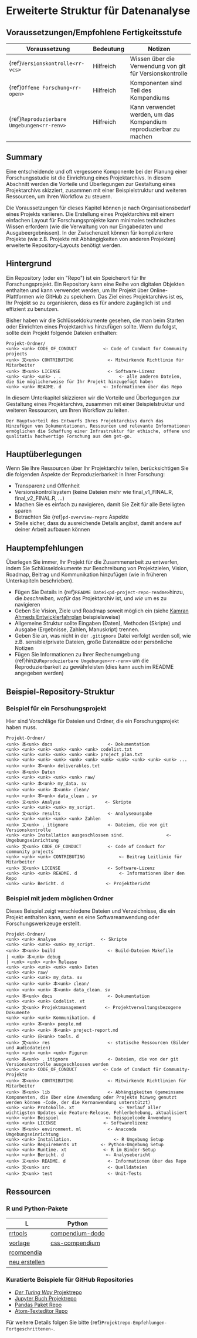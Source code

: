 # Erweiterte Struktur für Datenanalyse

## Voraussetzungen/Empfohlene Fertigkeitsstufe

| Voraussetzung                                    | Bedeutung | Notizen                                                           |
| ------------------------------------------------ | --------- | ----------------------------------------------------------------- |
| {ref}`Versionskontrolle<rr-vcs>`           | Hilfreich | Wissen über die Verwendung von git für Versionskontrolle          |
| {ref}`Offene Forschung<rr-open>`           | Hilfreich | Komponenten sind Teil des Kompendiums                             |
| {ref}`Reproduzierbare Umgebungen<rr-renv>` | Hilfreich | Kann verwendet werden, um das Kompendium reproduzierbar zu machen |

## Summary

Eine entscheidende und oft vergessene Komponente bei der Planung einer Forschungsstudie ist die Einrichtung eines Projektarchivs. In diesem Abschnitt werden die Vorteile und Überlegungen zur Gestaltung eines Projektarchivs skizziert, zusammen mit einer Beispielstruktur und weiteren Ressourcen, um Ihren Workflow zu steuern.

Die Voraussetzungen für dieses Kapitel können je nach Organisationsbedarf eines Projekts variieren. Die Erstellung eines Projektarchivs mit einem einfachen Layout für Forschungsprojekte kann minimales technisches Wissen erfordern (wie die Verwaltung von nur Eingabedaten und Ausgabeergebnissen). In der Zwischenzeit können für kompliziertere Projekte (wie z.B. Projekte mit Abhängigkeiten von anderen Projekten) erweiterte Repository-Layouts benötigt werden.

## Hintergrund

Ein Repository (oder ein "Repo") ist ein Speicherort für Ihr Forschungsprojekt. Ein Repository kann eine Reihe von digitalen Objekten enthalten und kann verwendet werden, um Ihr Projekt über Online-Plattformen wie GitHub zu speichern. Das Ziel eines Projektarchivs ist es, Ihr Projekt so zu organisieren, dass es für andere zugänglich ist und effizient zu benutzen.

Bisher haben wir die Schlüsseldokumente gesehen, die man beim Starten oder Einrichten eines Projektarchivs hinzufügen sollte. Wenn du folgst, sollte dein Projekt folgende Dateien enthalten:

```
Projekt-Ordner/
<unk> <unk> CODE_OF_CONDUCT          <- Code of Conduct for Community projects
<unk> 文<unk> CONTRIBUTING             <- Mitwirkende Richtlinie für Mitarbeiter
<unk> 本<unk> LICENSE                  <- Software-Lizenz
<unk> <unk> <unk> . .                      <- alle anderen Dateien, die Sie möglicherweise für Ihr Projekt hinzugefügt haben
<unk> <unk> README. d                <- Informationen über das Repo
```

In diesem Unterkapitel skizzieren wir die Vorteile und Überlegungen zur Gestaltung eines Projektarchivs, zusammen mit einer Beispielstruktur und weiteren Ressourcen, um Ihren Workflow zu leiten.

```{note}
Der Hauptvorteil des Entwurfs Ihres Projektarchivs durch das Hinzufügen von Dokumentationen, Ressourcen und relevante Informationen ermöglichen die Schaffung einer Infrastruktur für ethische, offene und qualitativ hochwertige Forschung aus dem get-go.
```

## Hauptüberlegungen

Wenn Sie Ihre Ressourcen über Ihr Projektarchiv teilen, berücksichtigen Sie die folgenden Aspekte der Reproduzierbarkeit in Ihrer Forschung:

- Transparenz und Offenheit
- Versionskontrollsystem (keine Dateien mehr wie final_v1_FINAL.R, final_v2_FINAL.R, ...)
- Machen Sie es einfach zu navigieren, damit Sie Zeit für alle Beteiligten sparen
- Betrachten Sie {ref}`pd-overview-repro` Aspekte
- Stelle sicher, dass du ausreichende Details angibst, damit andere auf deiner Arbeit aufbauen können

## Hauptempfehlungen

Überlegen Sie immer, Ihr Projekt für die Zusammenarbeit zu entwerfen, indem Sie Schlüsseldokumente zur Beschreibung von Projektzielen, Vision, Roadmap, Beitrag und Kommunikation hinzufügen (wie in früheren Unterkapiteln beschrieben).
- Fügen Sie Details in {ref}`README Datei<pd-project-repo-readme>`hinzu, die _beschreiben, wofür_ das Projektarchiv ist, und _wie_ um es zu navigieren
- Geben Sie Vision, Ziele und Roadmap soweit möglich ein (siehe [Kamran Ahmeds Entwicklerfahrplan](https://github.com/kamranahmedse/developer-roadmap) beispielsweise)
- Allgemeine Struktur sollte Eingaben (Daten), Methoden (Skripte) und Ausgabe (Ergebnisse, Zahlen, Manuskript) trennen.
- Geben Sie an, was nicht in der `.gitignore` Datei verfolgt werden soll, wie z.B. sensible/private Dateien, große Datensätze oder persönliche Notizen
- Fügen Sie Informationen zu Ihrer Rechenumgebung {ref}hinzu`Reproduzierbare Umgebungen<rr-renv>` um die Reproduzierbarkeit zu gewährleisten (dies kann auch im README angegeben werden)

## Beispiel-Repository-Struktur

### Beispiel für ein Forschungsprojekt

Hier sind Vorschläge für Dateien und Ordner, die ein Forschungsprojekt haben muss.

```
Projekt-Ordner/
<unk> 本<unk> docs                     <- Dokumentation
<unk> <unk> <unk> <unk> <unk> <unk> codelist.txt 
<unk> <unk> <unk> <unk> <unk> <unk> project_plan.txt
<unk> <unk> <unk> <unk> <unk> <unk> <unk> <unk> <unk> <unk> <unk> ...
<unk> <unk> 本<unk> deliverables.txt
<unk> 本<unk> Daten
<unk> <unk> <unk> <unk> <unk> raw/
<unk> <unk> 本<unk> my_data. sv
<unk> <unk> <unk> 本<unk> clean/
<unk> <unk> 本<unk> data_clean . sv
<unk> 文<unk> Analyse                 <- Skripte
<unk> <unk> <unk> <unk> my_script.
<unk> 文<unk> results                  <- Analyseausgabe     
<unk> <unk> <unk> <unk> <unk> Zahlen
<unk> 文<unk> . itignore               <- Dateien, die von git Versionskontrolle 
<unk> <unk> Installation ausgeschlossen sind.                <- Umgebungseinrichtung
<unk> 文<unk> CODE_OF_CONDUCT          <- Code of Conduct for community projects
<unk> <unk> <unk> CONTRIBUTING             <- Beitrag Leitlinie für Mitarbeiter
<unk> 文<unk> LICENSE                  <- Software-Lizenz
<unk> <unk> <unk> README. d                <- Informationen über den Repo
<unk> <unk> Bericht. d                <- Projektbericht
```

### Beispiel mit jedem möglichen Ordner

Dieses Beispiel zeigt verschiedene Dateien und Verzeichnisse, die ein Projekt enthalten kann, wenn es eine Softwareanwendung oder Forschungswerkzeuge erstellt.

```
Projekt-Ordner/                        
<unk> <unk> Analyse                 <- Skripte
<unk> <unk> <unk> <unk> my_script.
<unk> 本<unk> build                    <- Build-Dateien Makefile
| <unk> 本<unk> debug
| <unk> <unk> <unk> Release
<unk> <unk> <unk> <unk> <unk> Daten
<unk> <unk> raw/
<unk> <unk> <unk> my_data. sv
<unk> <unk> <unk> 本<unk> clean/
<unk> <unk> <unk> 本<unk> data_clean. sv
<unk> 本<unk> docs                     <- Dokumentation
<unk> <unk> <unk> Codelist. xt 
<unk> 文<unk> Projektmanagement       <- Projektverwaltungsbezogene Dokumente
<unk> <unk> <unk> Kommunikation. d
<unk> <unk> 本<unk> people.md
<unk> <unk> <unk> 本<unk> project-report.md
<unk> <unk> 日<unk> tools. d
<unk> 文<unk> res                      <- statische Ressourcen (Bilder und Audiodateien)
<unk> <unk> <unk> <unk> Figuren
<unk> 本<unk> . itignore               <- Dateien, die von der git Versionskontrolle ausgeschlossen werden 
<unk> <unk> CODE_OF_CONDUCT          <- Code of Conduct für Community-Projekte
<unk> 本<unk> CONTRIBUTING             <- Mitwirkende Richtlinien für Mitarbeiter
<unk> 本<unk> lib                      <- Abhängigkeiten (gemeinsame Komponenten, die über eine Anwendung oder Projekte hinweg genutzt werden können -Code, der die Kernanwendung unterstützt)
<unk> <unk> Protokolle. xt                 <- Verlauf aller wichtigsten Updates wie Feature-Release, Fehlerbehebung, aktualisiert
<unk> <unk> Beispiel                  <- Beispielcode Anwendung
<unk> <unk> LICENSE                  <- Softwarelizenz
<unk> 本<unk> environment. ml          <- Anaconda Umgebungseinrichtung   
<unk> <unk> Installation.                <- R Umgebung Setup
<unk> <unk> Requirements xt         <- Python-Umgebung Setup
<unk> <unk> Runtime. xt              <- R im Binder-Setup
<unk> <unk> Bericht. d                <- Analysebericht
<unk> 文<unk> README. d                <- Informationen über das Repo
<unk> 文<unk> src                      <- Quelldateien
<unk> 文<unk> test                     <- Unit-Tests  
```

## Ressourcen

### R und Python-Pakete

| L                                                                 | Python                                                       |
| ----------------------------------------------------------------- | ------------------------------------------------------------ |
| [rrtools](https://annakrystalli.me/rrresearch/10_compendium.html) | [compendium-dodo](https://pypi.org/project/compendium-dodo/) |
| [vorlage](https://github.com/Pakillo/template)                    | [css-compendium](https://pypi.org/project/ccs-compendium/)   |
| [rcompendia](https://github.com/FRBCesab/rcompendium)             |                                                              |
| [neu erstellen](https://github.com/richfitz/remake)               |                                                              |

### Kuratierte Beispiele für GitHub Repositories

- [_Der Turing Way_ Projektrepo](https://github.com/alan-turing-institute/the-turing-way)
- [Jupyter Buch Projektrepo](https://github.com/executablebooks/jupyter-book)
- [Pandas Paket Repo](https://github.com/pandas-dev/pandas)
- [Atom-Texteditor Repo](https://github.com/atom/atom)

Für weitere Details folgen Sie bitte {ref}`Projektrepo-Empfehlungen-Fortgeschrittenen-`.
